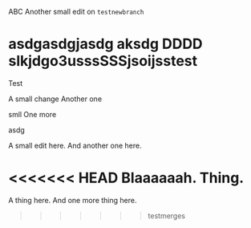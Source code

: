 ABC
Another small edit  on `testnewbranch`

asdgasdgjasdg
 aksdg
DDDD
slkjdgo3usssSSSjsoijsstest
====

Test

A small change
Another one

smll
One more

asdg


A small edit here.
And another one here.

<<<<<<< HEAD
Blaaaaaah.
Thing.
=======
A thing here.
And one more thing here.
>>>>>>> testmerges
